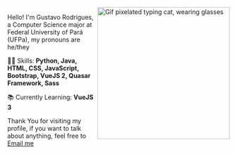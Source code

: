 <img src="https://acegif.com/wp-content/uploads/cat-typing-1.gif" border="" alt="Gif pixelated typing cat, wearing glasses" width="300" height="300" align="right">

Hello! I'm Gustavo Rodrigues, a Computer Science major at Federal University of Pará (UFPa), my pronouns are he/they

👩‍💻 Skills: <strong>Python, Java, HTML, CSS, JavaScript, Bootstrap, VueJS 2, Quasar Framework, Sass</strong>

📚 Currently Learning: <strong>VueJS 3</strong>

Thank You for visiting my profile, if you want to talk about anything, feel free to <a href="mailto:guscorod@gmail.com">Email me</a>
